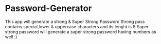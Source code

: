 # Password-Generator
This app will generate  a strong & Super Strong Password
Strong pass contains special,lower & uppercase characters and its lenght is 8
Super strong password will generate a super strong password having numbers as well :)
